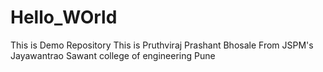 # Hello_WOrld
This is Demo Repository
This is Pruthviraj Prashant Bhosale From JSPM's Jayawantrao Sawant college of engineering Pune
